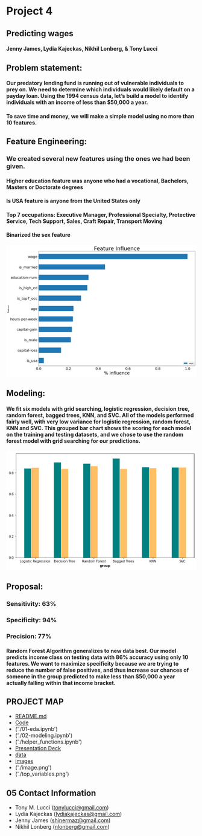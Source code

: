 # Project 4
## Predicting wages
#### Jenny James, Lydia Kajeckas, Nikhil Lonberg,  & Tony Lucci


## Problem statement:
#### Our predatory lending fund is running out of vulnerable individuals to prey on. We need to determine which individuals would likely default on a payday loan. Using the 1994 census data, let’s build a model to identify individuals with an income of less than $50,000 a year.

#### To save time and money, we will make a simple model using no more than 10 features.

## Feature Engineering:
### We created several new features using the ones we had been given.

#### Higher education feature was anyone who had a vocational, Bachelors, Masters or Doctorate degrees

#### Is USA feature is anyone from the United States only

#### Top 7 occupations: Executive Manager, Professional Specialty, Protective Service, Tech Support, Sales, Craft Repair, Transport Moving

#### Binarized the sex feature

![image](./top_variables.png)

## Modeling:
#### We fit six models with grid searching, logistic regression, decision tree, random forest, bagged trees, KNN, and SVC. All of the models performed fairly well, with very low variance for logistic regression, random forest, KNN and SVC. This grouped bar chart shows the scoring for each model on the training and testing datasets, and we chose to use the random forest model with grid searching for our predictions.

![image](./image.png)

## Proposal:
### Sensitivity: 63%
### Specificity:  94%
### Precision:    77%

#### Random Forest Algorithm generalizes to new data best. Our model predicts income class on testing data with 86% accuracy using only 10 features.  We want to maximize specificity because we are trying to reduce the number of false positives, and thus increase our chances of someone in the group predicted to make less than $50,000 a year actually falling within that income bracket.  



## PROJECT MAP
 - [README.md]('./README.md')
 - [Code]('./code')
  - ('./01-eda.ipynb')
  - ('./02-modeling.ipynb')
  - ('./helper_functions.ipynb')
 - [Presentation Deck]('./Predicting_Wages_PresentationDeck.pdf')
 - [data]('./data')
 - [images]('./images')
  - ('./image.png')
  - ('./top_variables.png')
## 05 Contact Information
- Tony M. Lucci (tonylucci@gmail.com)
- Lydia Kajeckas (lydiakajeckas@gmail.com)
- Jenny James (shinermaz@gmail.com)
- Nikhil Lonberg (nlonberg@gmail.com)
